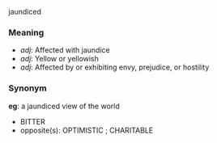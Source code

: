 jaundiced
### Meaning
+ _adj_: Affected with jaundice
+ _adj_: Yellow or yellowish
+ _adj_: Affected by or exhibiting envy, prejudice, or hostility

### Synonym

__eg__: a jaundiced view of the world

+ BITTER
+ opposite(s): OPTIMISTIC ; CHARITABLE



